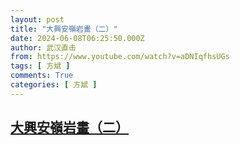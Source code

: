 ```yaml
---
layout: post
title: "大興安嶺岩畫（二）"
date: 2024-06-08T06:25:50.000Z
author: 武汉直击
from: https://www.youtube.com/watch?v=aDNIqfhsUGs
tags: [ 方斌 ]
comments: True
categories: [ 方斌 ]
---
```

<!--1717827950000-->
[大興安嶺岩畫（二）](https://www.youtube.com/watch?v=aDNIqfhsUGs)
------

<div>

</div>
